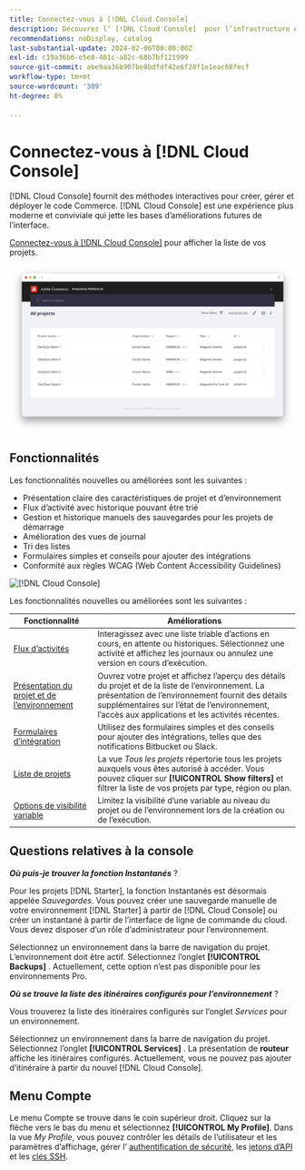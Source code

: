 ```yaml
---
title: Connectez-vous à [!DNL Cloud Console]
description: Découvrez l’ [!DNL Cloud Console]  pour l’infrastructure Adobe Commerce on Cloud.
recommendations: noDisplay, catalog
last-substantial-update: 2024-02-06T00:00:00Z
exl-id: c19a36b6-e5e8-461c-a82c-68b7bf121999
source-git-commit: abe9aa36b907be8bdfdf42e6f28f1e1eac68fecf
workflow-type: tm+mt
source-wordcount: '389'
ht-degree: 0%

---
```



# Connectez-vous à [!DNL Cloud Console]

[!DNL Cloud Console] fournit des méthodes interactives pour créer, gérer et déployer le code Commerce. [!DNL Cloud Console] est une expérience plus moderne et conviviale qui jette les bases d’améliorations futures de l’interface.

[Connectez-vous à  [!DNL Cloud Console]](https://console.adobecommerce.com) pour afficher la liste de vos projets.

![Liste de projets](../assets/ui-allprojects-list.png)

## Fonctionnalités

Les fonctionnalités nouvelles ou améliorées sont les suivantes :

- Présentation claire des caractéristiques de projet et d’environnement
- Flux d’activité avec historique pouvant être trié
- Gestion et historique manuels des sauvegardes pour les projets de démarrage
- Amélioration des vues de journal
- Tri des listes
- Formulaires simples et conseils pour ajouter des intégrations
- Conformité aux règles WCAG (Web Content Accessibility Guidelines)

![[!DNL Cloud Console]](../assets/CloudConsole.svg)

Les fonctionnalités nouvelles ou améliorées sont les suivantes :

| Fonctionnalité | Améliorations |
| -------------- | ----------------------------------- |
| [Flux d’activités](../cloud-guide/project/activity-stream.md) | Interagissez avec une liste triable d’actions en cours, en attente ou historiques. Sélectionnez une activité et affichez les journaux ou annulez une version en cours d’exécution. |
| [Présentation du projet et de l’environnement](../cloud-guide/project/overview.md#project-overview) | Ouvrez votre projet et affichez l’aperçu des détails du projet et de la liste de l’environnement. La présentation de l’environnement fournit des détails supplémentaires sur l’état de l’environnement, l’accès aux applications et les activités récentes. |
| [Formulaires d’intégration](../cloud-guide/integrations/overview.md) | Utilisez des formulaires simples et des conseils pour ajouter des intégrations, telles que des notifications Bitbucket ou Slack. |
| [Liste de projets](../cloud-guide/project/overview.md#cloud-console) | La vue _Tous les projets_ répertorie tous les projets auxquels vous êtes autorisé à accéder. Vous pouvez cliquer sur **[!UICONTROL Show filters]** et filtrer la liste de vos projets par type, région ou plan. |
| [ Options de visibilité variable ](../cloud-guide/environment/variable-levels.md) | Limitez la visibilité d’une variable au niveau du projet ou de l’environnement lors de la création ou de l’exécution. |

<!-- The following are features yet to be activated:
| **Apps and services topology** | The Apps & Services topology is visible on Project and Environment views. This interactive diagram allows you to select a service and view the relationship details, such as name, type, version, port, and more. Click **[!UICONTROL View details]** to access the overview and configuration panel for each service. | -->

## Questions relatives à la console

**_Où puis-je trouver la fonction Instantanés_** ?

Pour les projets [!DNL Starter], la fonction Instantanés est désormais appelée _Sauvegardes_. Vous pouvez créer une sauvegarde manuelle de votre environnement [!DNL Starter] à partir de [!DNL Cloud Console] ou créer un instantané à partir de l’interface de ligne de commande du cloud. Vous devez disposer d’un rôle d’administrateur pour l’environnement.

Sélectionnez un environnement dans la barre de navigation du projet. L’environnement doit être actif. Sélectionnez l’onglet **[!UICONTROL Backups]** . Actuellement, cette option n’est pas disponible pour les environnements Pro.

**_Où se trouve la liste des itinéraires configurés pour l’environnement_** ?

Vous trouverez la liste des itinéraires configurés sur l’onglet _Services_ pour un environnement.

Sélectionnez un environnement dans la barre de navigation du projet. Sélectionnez l’onglet **[!UICONTROL Services]** . La présentation de **routeur** affiche les itinéraires configurés. Actuellement, vous ne pouvez pas ajouter d’itinéraire à partir du nouvel [!DNL Cloud Console].

## Menu Compte

Le menu Compte se trouve dans le coin supérieur droit. Cliquez sur la flèche vers le bas du menu et sélectionnez **[!UICONTROL My Profile]**. Dans la vue _My Profile_, vous pouvez contrôler les détails de l’utilisateur et les paramètres d’affichage, gérer l’ [authentification de sécurité](../cloud-guide/project/user-access.md#user-authentication-requirements), les [jetons d’API](../cloud-guide/project/user-access.md#create-an-api-token) et les [clés SSH](../cloud-guide/development/secure-connections.md).
